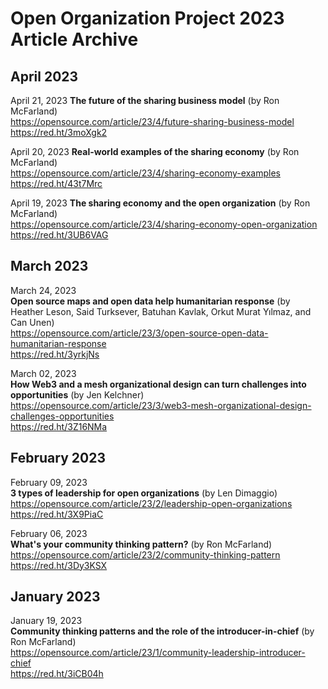 # Open Organization Project 2023 Article Archive

## April 2023

April 21, 2023
**The future of the sharing business model** (by Ron McFarland)  
https://opensource.com/article/23/4/future-sharing-business-model  
https://red.ht/3moXgk2

April 20, 2023
**Real-world examples of the sharing economy** (by Ron McFarland)  
https://opensource.com/article/23/4/sharing-economy-examples  
https://red.ht/43t7Mrc

April 19, 2023
**The sharing economy and the open organization** (by Ron McFarland)  
https://opensource.com/article/23/4/sharing-economy-open-organization  
https://red.ht/3UB6VAG

## March 2023

March 24, 2023  
**Open source maps and open data help humanitarian response** (by Heather Leson, Said Turksever, Batuhan Kavlak, Orkut Murat Yılmaz, and Can Unen)  
https://opensource.com/article/23/3/open-source-open-data-humanitarian-response  
https://red.ht/3yrkjNs

March 02, 2023  
**How Web3 and a mesh organizational design can turn challenges into opportunities** (by Jen Kelchner)  
https://opensource.com/article/23/3/web3-mesh-organizational-design-challenges-opportunities  
https://red.ht/3Z16NMa

## February 2023

February 09, 2023  
**3 types of leadership for open organizations** (by Len Dimaggio)  
https://opensource.com/article/23/2/leadership-open-organizations  
https://red.ht/3X9PiaC

February 06, 2023  
**What's your community thinking pattern?** (by Ron McFarland)  
https://opensource.com/article/23/2/community-thinking-pattern  
https://red.ht/3Dy3KSX

## January 2023

January 19, 2023  
**Community thinking patterns and the role of the introducer-in-chief** (by Ron McFarland)  
https://opensource.com/article/23/1/community-leadership-introducer-chief  
https://red.ht/3iCB04h
